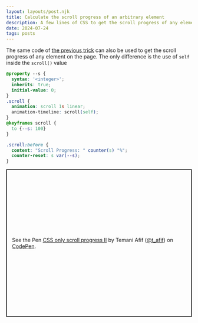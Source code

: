 ```yaml
---
layout: layouts/post.njk
title: Calculate the scroll progress of an arbitrary element
description: A few lines of CSS to get the scroll progress of any element in the page
date: 2024-07-24
tags: posts
---
```


The same code of [the previous trick](/scroll-progress/) can also be used to get the scroll progress of any element on the page. The only difference is the use of `self` inside the `scroll()` value

```css
@property --s {
  syntax: '<integer>';
  inherits: true;
  initial-value: 0; 
}
.scroll {
  animation: scroll 1s linear;
  animation-timeline: scroll(self);
}
@keyframes scroll {
  to {--s: 100}
}

.scroll:before {
  content: "Scroll Progress: " counter(s) "%";
  counter-reset: s var(--s);
}
```

<p class="codepen" data-height="400" data-default-tab="result" data-slug-hash="qBzaOdP" data-pen-title="CSS only scroll progress II" data-preview="true" data-user="t_afif" style="height: 400px; box-sizing: border-box; display: flex; align-items: center; justify-content: center; border: 2px solid; margin: 1em 0; padding: 1em;">
  <span>See the Pen <a href="https://codepen.io/t_afif/pen/qBzaOdP">
  CSS only scroll progress II</a> by Temani Afif (<a href="https://codepen.io/t_afif">@t_afif</a>)
  on <a href="https://codepen.io">CodePen</a>.</span>
</p>
<script async src="https://cpwebassets.codepen.io/assets/embed/ei.js"></script>